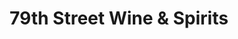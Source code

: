 ---
title: "79th Street Wine & Spirits"
url: /new-york/79th-street-wine-and-spirits/
shop: alcohol
---